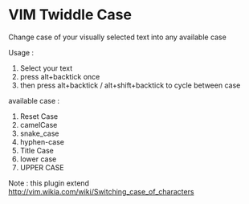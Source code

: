 # VIM Twiddle Case

Change case of your visually selected text into any available case

Usage : 
1. Select your text
2. press alt+backtick once
3. then press alt+backtick / alt+shift+backtick to cycle between case

available case : 
1. Reset Case
2. camelCase
3. snake_case
4. hyphen-case
5. Title Case
6. lower case
7. UPPER CASE

Note : this plugin extend http://vim.wikia.com/wiki/Switching_case_of_characters 
